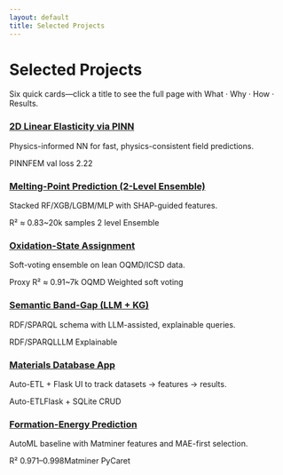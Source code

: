 ```yaml
---
layout: default
title: Selected Projects
---
```

# Selected Projects
<p class="muted">Six quick cards—click a title to see the full page with What · Why · How · Results.</p>

<div class="proj-grid">

  <div class="proj-card compact">
    <h3><a class="proj-link" href="{{ '/projects/pinn-elasticity/' | relative_url }}">2D Linear Elasticity via PINN</a></h3>
    <p>Physics-informed NN for fast, physics-consistent field predictions.</p>
    <p class="chips">
      <span class="badge">PINN</span><span class="badge alt">FEM</span>
      <span class="badge alt">val loss 2.22</span>
    </p>
  </div>

  <div class="proj-card compact">
    <h3><a class="proj-link" href="{{ '/projects/mp-ensemble/' | relative_url }}">Melting-Point Prediction (2-Level Ensemble)</a></h3>
    <p>Stacked RF/XGB/LGBM/MLP with SHAP-guided features.</p>
    <p class="chips">
      <span class="badge">R² ≈ 0.83</span><span class="badge alt">~20k samples</span>
      <span class="badge alt">2 level Ensemble</span>
    </p>
  </div>

  <div class="proj-card compact">
    <h3><a class="proj-link" href="{{ '/projects/oxidation-states/' | relative_url }}">Oxidation-State Assignment</a></h3>
    <p>Soft-voting ensemble on lean OQMD/ICSD data.</p>
    <p class="chips">
      <span class="badge">Proxy R² ≈ 0.91</span><span class="badge alt">~7k OQMD</span>
      <span class="badge alt">Weighted soft voting</span>
    </p>
  </div>

  <div class="proj-card compact">
    <h3><a class="proj-link" href="{{ '/projects/semantic-models/' | relative_url }}">Semantic Band-Gap (LLM + KG)</a></h3>
    <p>RDF/SPARQL schema with LLM-assisted, explainable queries.</p>
    <p class="chips">
      <span class="badge">RDF/SPARQL</span><span class="badge alt">LLM</span>
      <span class="badge alt">Explainable</span>
    </p>
  </div>

  <div class="proj-card compact">
    <h3><a class="proj-link" href="{{ '/projects/patterns-matter/' | relative_url }}">Materials Database App</a></h3>
    <p>Auto-ETL + Flask UI to track datasets → features → results.</p>
    <p class="chips">
      <span class="badge">Auto-ETL</span><span class="badge alt">Flask + SQLite</span>
      <span class="badge alt">CRUD</span>
    </p>
  </div>

  <div class="proj-card compact">
    <h3><a class="proj-link" href="{{ '/projects/formation-energy/' | relative_url }}">Formation-Energy Prediction</a></h3>
    <p>AutoML baseline with Matminer features and MAE-first selection.</p>
    <p class="chips">
      <span class="badge">R² 0.971–0.998</span><span class="badge alt">Matminer</span>
      <span class="badge alt">PyCaret</span>
    </p>
  </div>

</div>
